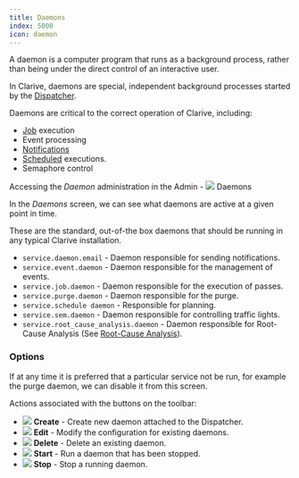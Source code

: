 ```yaml
---
title: Daemons
index: 5000
icon: daemon
---
```


A daemon is a computer program that runs as a background process, rather than being under the direct control of an
interactive user.

In Clarive, daemons are special, independent background processes started by the [Dispatcher](/admin/dispatcher).

Daemons are critical to the correct operation of Clarive, including:

- [Job](/concepts/job) execution
- Event processing
- [Notifications](/admin/notifications)
- [Scheduled](/admin/scheduler) executions.
- Semaphore control

Accessing the *Daemon* administration in the Admin - ![](/static/images/icons/daemon.svg) Daemons

In the *Daemons* screen, we can see what daemons are active at a given point in time.

These are the standard, out-of-the box daemons that should be running in any typical Clarive installation.

- `service.daemon.email` - Daemon responsible for sending notifications.
- `service.event.daemon` - Daemon responsible for the management of events.
- `service.job.daemon` - Daemon responsible for the execution of passes.
- `service.purge.daemon` - Daemon responsible for the purge.
- `service.schedule daemon` - Responsible for planning.
- `service.sem.daemon` - Daemon responsible for controlling traffic lights.
- `service.root_cause_analysis.daemon` - Daemon responsible for Root-Cause Analysis (See [Root-Cause
  Analysis](/concepts/root-cause-analysis)).

### Options

If at any time it is preferred that a particular service not be run, for example the purge daemon, we can disable it
from this screen.

Actions associated with the buttons on the toolbar:

- ![](/static/images/icons/add.svg) **Create** - Create new daemon attached to the Dispatcher.
- ![](/static/images/icons/edit.svg) **Edit** - Modify the configuration for existing daemons.
- ![](/static/images/icons/delete.svg) **Delete** - Delete an existing daemon.
- ![](/static/images/icons/start.svg) **Start** - Run a daemon that has been stopped.
- ![](/static/images/icons/stop.svg) **Stop** - Stop a running daemon.
